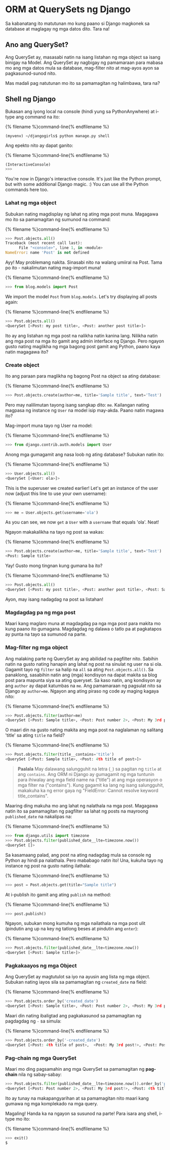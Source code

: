 # ORM at QuerySets ng Django

Sa kabanatang ito matutunan mo kung paano si Django magkonek sa database at maglagay ng mga datos dito. Tara na!

## Ano ang QuerySet?

Ang QuerySet ay, masasabi natin na isang listahan ng mga object sa isang binigay na Model. Ang QuerySet ay nagbigay ng pamamaraan para mabasa mo ang mga datos mula sa database, mag-filter nito at mag-ayos ayon sa pagkasunod-sunod nito.

Mas madali pag natutunan mo ito sa pamamagitan ng halimbawa, tara na?

## Shell ng Django

Bukasan ang iyong local na console (hindi yung sa PythonAnywhere) at i-type ang command na ito:

{% filename %}command-line{% endfilename %}

    (myvenv) ~/djangogirls$ python manage.py shell
    

Ang epekto nito ay dapat ganito:

{% filename %}command-line{% endfilename %}

```python
(InteractiveConsole)
>>>
```

You're now in Django's interactive console. It's just like the Python prompt, but with some additional Django magic. :) You can use all the Python commands here too.

### Lahat ng mga object

Subukan nating magdisplay ng lahat ng ating mga post muna. Magagawa mo ito sa pamamagitan ng sumunod na command:

{% filename %}command-line{% endfilename %}

```python
>>> Post.objects.all()
Traceback (most recent call last):
      File "<console>", line 1, in <module>
NameError: name 'Post' is not defined
```

Ayy! May problemang nakita. Sinasabi nito na walang umiiral na Post. Tama po ito - nakalimutan nating mag-import muna!

{% filename %}command-line{% endfilename %}

```python
>>> from blog.models import Post
```

We import the model `Post` from `blog.models`. Let's try displaying all posts again:

{% filename %}command-line{% endfilename %}

```python
>>> Post.objects.all()
<QuerySet [<Post: my post title>, <Post: another post title>]>
```

Ito ay ang listahan ng mga post na nalikha natin kanina lang. Nilikha natin ang mga post na mga ito gamit ang admin interface ng Django. Pero ngayon gusto nating maglikha ng mga bagong post gamit ang Python, paano kaya natin magagawa ito?

### Create object

Ito ang paraan para maglikha ng bagong Post na object sa ating database:

{% filename %}command-line{% endfilename %}

```python
>>> Post.objects.create(author=me, title='Sample title', text='Test')
```

Pero may nalilimutan tayong isang sangkap dito: `me`. Kailangan nating magpasa ng instance ng `User` na model isip may-akda. Paano natin magawa ito?

Mag-import muna tayo ng User na model:

{% filename %}command-line{% endfilename %}

```python
>>> from django.contrib.auth.models import User
```

Anong mga gumagamit ang nasa loob ng ating database? Subukan natin ito:

{% filename %}command-line{% endfilename %}

```python
>>> User.objects.all()
<QuerySet [<User: ola>]>
```

This is the superuser we created earlier! Let's get an instance of the user now (adjust this line to use your own username):

{% filename %}command-line{% endfilename %}

```python
>>> me = User.objects.get(username='ola')
```

As you can see, we now `get` a `User` with a `username` that equals 'ola'. Neat!

Ngayon makakalikha na tayo ng post sa wakas:

{% filename %}command-line{% endfilename %}

```python
>>> Post.objects.create(author=me, title='Sample title', text='Test')
<Post: Sample title>
```

Yay! Gusto mong tingnan kung gumana ba ito?

{% filename %}command-line{% endfilename %}

```python
>>> Post.objects.all()
<QuerySet [<Post: my post title>, <Post: another post title>, <Post: Sample title>]>
```

Ayon, may isang nadagdag na post sa listahan!

### Magdagdag pa ng mga post

Maari kang maglaro muna at magdagdag pa nga mga post para makita mo kung paano ito gumagana. Magdagdag ng dalawa o tatlo pa at pagkatapos ay punta na tayo sa sumunod na parte.

### Mag-filter ng mga object

Ang malaking parte ng QuerySet ay ang abilidad na pagfilter nito. Sabihin natin na gusto nating hanapin ang lahat ng post na sinulat ng user na si ola. Gagamit tayo ng `filter` sa halip na `all` sa ating `Post.objects.all()`. Sa panaklong, sasabihin natin ang (mga) kondisyon na dapat makita sa blog post para mapunta siya sa ating queryset. Sa kaso natin, ang kondisyon ay ang `author` ay dapat katumbas na `me`. Ang pamamaraan ng pagsulat nito sa Django ay `author=me`. Ngayon ang ating piraso ng code ay maging kagaya nito:

{% filename %}command-line{% endfilename %}

```python
>>> Post.objects.filter(author=me)
<QuerySet [<Post: Sample title>, <Post: Post number 2>, <Post: My 3rd post!>, <Post: 4th title of post>]>
```

O maari din na gusto nating makita ang mga post na naglalaman ng salitang 'title' sa ating `title` na field?

{% filename %}command-line{% endfilename %}

```python
>>> Post.objects.filter(title__contains='title')
<QuerySet [<Post: Sample title>, <Post: 4th title of post>]>
```

> **Paalala** May dalawang salungguhit na letra (`_`) sa pagitan ng `title` at ang `contains`. Ang ORM ni Django ay gumagamit ng mga tuntunin para ihiwalay ang mga field name na ("title") at ang mga operasyon o mga filter na ("contains"). Kung gagamit ka lang ng isang salungguhit, makakuha ka ng error gaya ng "FieldError: Cannot resolve keyword title_contains".

Maaring ding makuha mo ang lahat ng nalathala na mga post. Magagawa natin ito sa pamamagitan ng pagfilter sa lahat ng posts na mayroong `published_date` na nakalipas na:

{% filename %}command-line{% endfilename %}

```python
>>> from django.utils import timezone
>>> Post.objects.filter(published_date__lte=timezone.now())
<QuerySet []>
```

Sa kasamaang palad, ang post na ating nadagdag mula sa console ng Python ay hindi pa nalathala. Pero mababago natin ito! Una, kukuha tayo ng instance ng post na gusto nating ilathala:

{% filename %}command-line{% endfilename %}

```python
>>> post = Post.objects.get(title="Sample title")
```

At i-publish ito gamit ang ating `publish` na method:

{% filename %}command-line{% endfilename %}

```python
>>> post.publish()
```

Ngayon, subukan mong kumuha ng mga nailathala na mga post ulit (pindutin ang up na key ng tatlong beses at pindutin ang `enter`):

{% filename %}command-line{% endfilename %}

```python
>>> Post.objects.filter(published_date__lte=timezone.now())
<QuerySet [<Post: Sample title>]>
```

### Pagkakaayos ng mga Object

Ang QuerySet ay magtutulot sa iyo na ayusin ang lista ng mga object. Subukan nating iayos sila sa pamamagitan ng `created_date` na field:

{% filename %}command-line{% endfilename %}

```python
>>> Post.objects.order_by('created_date')
<QuerySet [<Post: Sample title>, <Post: Post number 2>, <Post: My 3rd post!>, <Post: 4th title of post>]>
```

Maari din nating ibaligtad ang pagkakasunod sa pamamagitan ng pagdagdag ng `-` sa simula:

{% filename %}command-line{% endfilename %}

```python
>>> Post.objects.order_by('-created_date')
<QuerySet [<Post: 4th title of post>,  <Post: My 3rd post!>, <Post: Post number 2>, <Post: Sample title>]>
```

### Pag-chain ng mga QuerySet

Maari mo ding pagsamahin ang mga QuerySet sa pamamagitan ng **pag-chain** nila ng sabay-sabay:

```python
>>> Post.objects.filter(published_date__lte=timezone.now()).order_by('published_date')
<QuerySet [<Post: Post number 2>, <Post: My 3rd post!>, <Post: 4th title of post>, <Post: Sample title>]>
```

Ito ay tunay na makapangyarihan at sa pamamagitan nito maari kang gumawa ng mga komplekado na mga query.

Magaling! Handa ka na ngayon sa susunod na parte! Para isara ang shell, i-type mo ito:

{% filename %}command-line{% endfilename %}

```python
>>> exit()
$
```